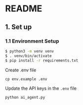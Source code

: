 # README
## 1. Set up
### 1.1 Environment Setup
```bash
$ python3 -m venv venv
$ . venv/bin/activate
$ pip install -r requirements.txt
```

Create .env file

```
cp env.example .env
```

Update the API keys in the `.env` file
```
python ai_agent.py
```
